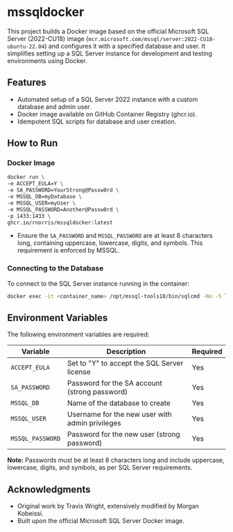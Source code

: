 # mssqldocker

This project builds a Docker image based on the official Microsoft SQL Server (2022-CU18) image (`mcr.microsoft.com/mssql/server:2022-CU18-ubuntu-22.04`) and configures it with a specified database and user. It simplifies setting up a SQL Server instance for development and testing environments using Docker.

## Features
- Automated setup of a SQL Server 2022 instance with a custom database and admin user.
- Docker image available on GitHub Container Registry (ghcr.io).
- Idempotent SQL scripts for database and user creation.

## How to Run

### Docker Image

```bash
docker run \
-e ACCEPT_EULA=Y \
-e SA_PASSWORD=YourStrong@Passw0rd \
-e MSSQL_DB=myDatabase \
-e MSSQL_USER=myUser \
-e MSSQL_PASSWORD=Another@Passw0rd \
-p 1433:1433 \
ghcr.io/rnorris/mssqldocker:latest
```
- Ensure the `SA_PASSWORD` and `MSSQL_PASSWORD` are at least 8 characters long, containing uppercase, lowercase, digits, and symbols. This requirement is enforced by MSSQL.

### Connecting to the Database
To connect to the SQL Server instance running in the container:
```bash
docker exec -it <container_name> /opt/mssql-tools18/bin/sqlcmd -No -S localhost -U sa -P <SA_PASSWORD>
```

## Environment Variables
The following environment variables are required:

| Variable          | Description                                      | Required |
|-------------------|--------------------------------------------------|----------|
| `ACCEPT_EULA`     | Set to "Y" to accept the SQL Server license      | Yes      |
| `SA_PASSWORD`     | Password for the SA account (strong password)    | Yes      |
| `MSSQL_DB`        | Name of the database to create                   | Yes      |
| `MSSQL_USER`      | Username for the new user with admin privileges  | Yes      |
| `MSSQL_PASSWORD`  | Password for the new user (strong password)      | Yes      |

**Note:** Passwords must be at least 8 characters long and include uppercase, lowercase, digits, and symbols, as per SQL Server requirements.

## Acknowledgments
- Original work by Travis Wright, extensively modified by Morgan Kobeissi.
- Built upon the official Microsoft SQL Server Docker image.
